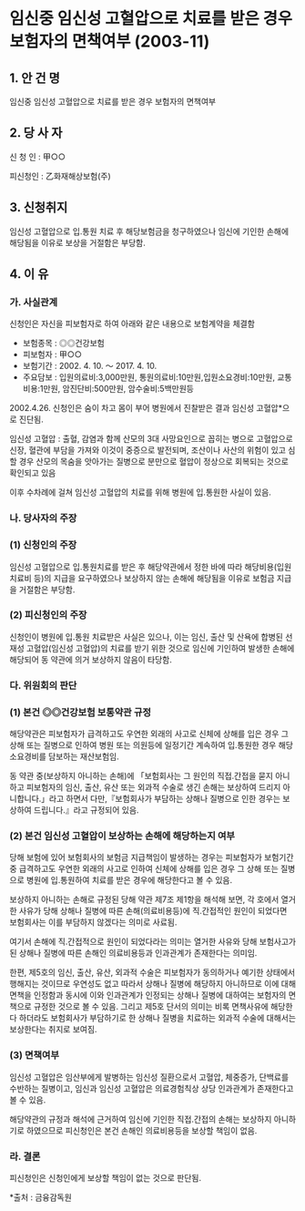 # 임신중 임신성 고혈압으로 치료를 받은 경우 보험자의 면책여부 (2003-11)


## 1. 안 건 명
임신중 임신성 고혈압으로 치료를 받은 경우 보험자의 면책여부

## 2. 당 사 자

신 청 인 : 甲○○

피신청인 : 乙화재해상보험(주) 

## 3. 신청취지
임신성 고혈압으로 입․통원 치료 후 해당보험금을 청구하였으나 임신에 기인한 손해에 해당됨을 이유로 보상을 거절함은 부당함.

## 4. 이   유
### 가. 사실관계
신청인은 자신을 피보험자로 하여 아래와 같은 내용으로 보험계약을 체결함   

   - 보험종목 : ◎◎건강보험
   - 피보험자 : 甲○○
   - 보험기간 : 2002. 4. 10. ～ 2017. 4. 10.
   - 주요담보 : 입원의료비:3,000만원, 통원의료비:10만원,입원소요경비:10만원,
                 교통비용:1만원, 암진단비:500만원, 암수술비:5백만원등
      
2002.4.26. 신청인은 숨이 차고 몸이 부어 병원에서 진찰받은 결과 임신성 고혈압*으로 진단됨.
 
임신성 고혈압 : 출혈, 감염과 함께 산모의 3대 사망요인으로 꼽히는 병으로 고혈압으로 신장, 혈관에 부담을 가져와 이것이 중증으로 발전되며, 조산이나 사산의 위험이 있고 심할 경우 산모의 목숨을 앗아가는 질병으로 분만으로 혈압이 정상으로 회복되는 것으로 확인되고 있음

이후 수차례에 걸쳐 임신성 고혈압의 치료를 위해 병원에 입․통원한 사실이 있음.

### 나. 당사자의 주장

### (1) 신청인의 주장

임신성 고혈압으로 입․통원치료를 받은 후 해당약관에서 정한 바에 따라 해당비용(입원치료비 등)의 지급을 요구하였으나 보상하지 않는 손해에 해당됨을 이유로 보험금 지급을 거절함은 부당함.

### (2) 피신청인의 주장

신청인이 병원에 입․통원 치료받은 사실은 있으나, 이는 임신, 출산 및 산욕에 합병된 선재성 고혈압(임신성 고혈압)의 치료를 받기 위한 것으로 임신에 기인하여 발생한 손해에 해당되어 동 약관에 의거 보상하지 않음이 타당함.
 
### 다. 위원회의 판단

### (1) 본건 ◎◎건강보험 보통약관 규정 

해당약관은 피보험자가 급격하고도 우연한 외래의 사고로 신체에 상해를 입은 경우 그 상해 또는 질병으로 인하여 병원 또는 의원등에 일정기간 계속하여 입․통원한 경우 해당소요경비를 담보하는 재산보험임.

동 약관 중(보상하지 아니하는 손해)에 「보험회사는 그 원인의 직접․간접을 묻지 아니하고 피보험자의 임신, 출산, 유산 또는 외과적 수술로 생긴 손해는 보상하여 드리지 아니합니다.」라고 하면서 다만,『보험회사가 부담하는 상해나 질병으로 인한 경우는 보상하여 드립니다.』라고 규정되어 있음.

### (2) 본건 임신성 고혈압이 보상하는 손해에 해당하는지 여부

당해 보험에 있어 보험회사의 보험금 지급책임이 발생하는 경우는 피보험자가 보험기간 중 급격하고도 우연한 외래의 사고로 인하여 신체에 상해를 입은 경우 그 상해 또는 질병으로 병원에 입․통원하여 치료를 받은 경우에 해당한다고 볼 수 있음.

보상하지 아니하는 손해로 규정된 당해 약관 제7조 제1항을 해석해 보면, 각 호에서 열거한 사유가 당해 상해나 질병에 따른 손해(의료비용등)에 직․간접적인 원인이 되었다면 보험회사는 이를 부담하지 않겠다는 의미로 사료됨.

여기서 손해에 직․간접적으로 원인이 되었다라는 의미는 열거한 사유와 당해 보험사고가 된 상해나 질병에 따른  손해인 의료비용등과 인과관계가 존재한다는 의미임.

한편, 제5호의 임신, 출산, 유산, 외과적 수술은 피보험자가 동의하거나 예기한 상태에서 행해지는 것이므로 우연성도 없고 따라서 상해나 질병에 해당하지 아니하므로 이에 대해 면책을 인정함과 동시에 이와 인과관계가 인정되는 상해나 질병에 대하여는 보험자의 면책으로 규정한 것으로 볼 수 있음. 그리고 제5호 단서의 의미는 비록 면책사유에 해당한다 하더라도 보험회사가 부담하기로 한 상해나 질병을 치료하는 외과적 수술에 대해서는 보상한다는 취지로 보여짐.

### (3) 면책여부 

임신성 고혈압은 임산부에게 발병하는 임신성 질환으로서 고혈압, 체중증가, 단백료를 수반하는 질병이고, 임신과 임신성 고혈압은 의료경험칙상 상당 인과관계가 존재한다고 볼 수 있음.

해당약관의 규정과 해석에 근거하여 임신에 기인한 직접․간접의 손해는 보상하지 아니하기로 하였으므로 피신청인은 본건 손해인 의료비용등을 보상할 책임이 없음. 

### 라. 결론

피신청인은 신청인에게 보상할 책임이 없는 것으로 판단됨.

*출처 : 금융감독원